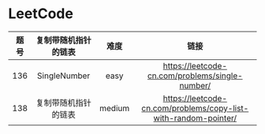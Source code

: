 # LeetCode

| 题号  |  复制带随机指针的链表 |难度 |  链接  | 
| :---: | :---: | :---: | :---:|
|  136 |   SingleNumber | easy| https://leetcode-cn.com/problems/single-number/  | 
| 138| 复制带随机指针的链表| medium|https://leetcode-cn.com/problems/copy-list-with-random-pointer/| 
